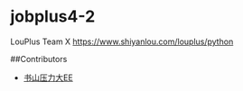# jobplus4-2
LouPlus Team X https://www.shiyanlou.com/louplus/python

##Contributors
* [书山压力大EE](https://github/shenjianeng123)

